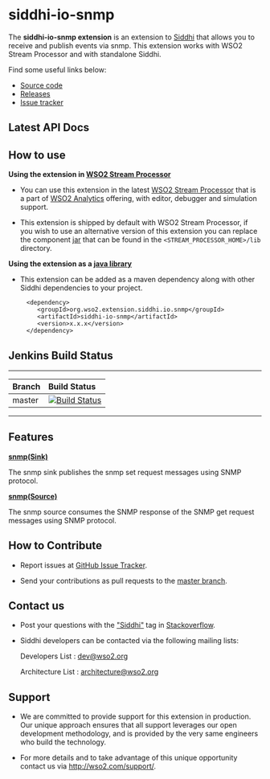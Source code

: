 siddhi-io-snmp
======================================


The **siddhi-io-snmp extension** is an extension to <a target="_blank" href="https://wso2.github.io/siddhi">Siddhi</a> that allows you to receive and publish events via snmp. This extension works with WSO2 Stream Processor and with standalone Siddhi.

Find some useful links below:

* <a target="_blank" href="https://github.com/wso2-extensions/siddhi-io-snmp">Source code</a>
* <a target="_blank" href="https://github.com/wso2-extensions/siddhi-io-snmp/releases">Releases</a>
* <a target="_blank" href="https://github.com/wso2-extensions/siddhi-io-snmp/issues">Issue tracker</a>

## Latest API Docs 


## How to use 


**Using the extension in <a target="_blank" href="https://github.com/wso2/product-sp">WSO2 Stream Processor</a>**

* You can use this extension in the latest <a target="_blank" href="https://github.com/wso2/product-sp/releases">WSO2 Stream Processor</a> that is a part of <a target="_blank" href="http://wso2.com/analytics?utm_source=gitanalytics&utm_campaign=gitanalytics_Jul17">WSO2 Analytics</a> offering, with editor, debugger and simulation support.

* This extension is shipped by default with WSO2 Stream Processor, if you wish to use an alternative version of this extension you can replace the component <a target="_blank" href="https://github.com/wso2-extensions/siddhi-io-snmp/releases">jar</a> that can be found in the `<STREAM_PROCESSOR_HOME>/lib` directory.

**Using the extension as a <a target="_blank" href="https://wso2.github.io/siddhi/documentation/running-as-a-java-library">java library</a>**

* This extension can be added as a maven dependency along with other Siddhi dependencies to your project.

```
     <dependency>
        <groupId>org.wso2.extension.siddhi.io.snmp</groupId>
        <artifactId>siddhi-io-snmp</artifactId>
        <version>x.x.x</version>
     </dependency>
```

## Jenkins Build Status

---

|  Branch | Build Status |
| :------ |:------------ | 
| master  | [![Build Status](https://wso2.org/jenkins/view/All%20Builds/job/siddhi/job/siddhi-io-snmp/badge/icon)](https://wso2.org/jenkins/view/All%20Builds/job/siddhi/job/siddhi-io-snmp/)|

---

## Features

**<a target="_blank" href="https://wso2-extensions.github.io/siddhi-io-snmp/api/latest/#sink">snmp</a><a target="_blank" href="https://siddhi-io.github.io/siddhi/documentation/siddhi-4.0/">(Sink)</a>**

The snmp sink publishes the snmp set request messages using SNMP protocol.


**<a target="_blank" href="https://wso2-extensions.github.io/siddhi-io-snmp/api/latest/#source">snmp</a><a target="_blank" href="https://siddhi-io.github.io/siddhi/documentation/siddhi-4.0/">(Source)</a>**

The snmp source consumes the SNMP response of the SNMP get request messages using SNMP protocol.

## How to Contribute
 
  * Report issues at <a target="_blank" href="https://github.com/wso2-extensions/siddhi-io-snmp/issues">GitHub Issue Tracker</a>.
  
  * Send your contributions as pull requests to the <a target="_blank" href="https://github.com/wso2-extensions/siddhi-io-snmp/tree/master">master branch</a>. 
 
## Contact us 

 * Post your questions with the <a target="_blank" href="http://stackoverflow.com/search?q=siddhi">"Siddhi"</a> tag in <a target="_blank" href="http://stackoverflow.com/search?q=siddhi">Stackoverflow</a>. 
 
 * Siddhi developers can be contacted via the following mailing lists:
 
    Developers List   : [dev@wso2.org](mailto:dev@wso2.org)
    
    Architecture List : [architecture@wso2.org](mailto:architecture@wso2.org)
 
## Support 

* We are committed to provide support for this extension in production. Our unique approach ensures that all support 
leverages our open development methodology, and is provided by the very same engineers who build the technology. 

* For more details and to take advantage of this unique opportunity contact us via <a target="_blank" href="http://wso2
.com/support?utm_source=gitanalytics&utm_campaign=gitanalytics_Jul17">http://wso2.com/support/</a>. 

